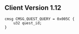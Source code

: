 ## Client Version 1.12

```rust,ignore
cmsg CMSG_QUEST_QUERY = 0x005C {
    u32 quest_id;    
}

```
